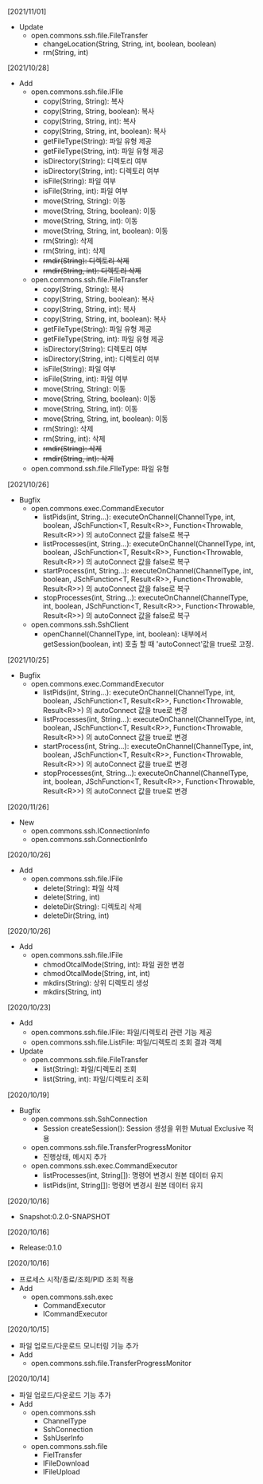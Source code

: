 [2021/11/01]
- Update
  + open.commons.ssh.file.FileTransfer
    + changeLocation(String, String, int, boolean, boolean)
    + rm(String, int)

[2021/10/28]
- Add
  + open.commons.ssh.file.IFIle
    + copy(String, String): 복사
    + copy(String, String, boolean): 복사
    + copy(String, String, int): 복사
    + copy(String, String, int, boolean): 복사
    + getFileType(String): 파일 유형 제공
    + getFileType(String, int): 파일 유형 제공
    + isDirectory(String): 디렉토리 여부
    + isDirectory(String, int): 디렉토리 여부
    + isFile(String): 파일 여부
    + isFile(String, int): 파일 여부
    + move(String, String): 이동
    + move(String, String, boolean): 이동
    + move(String, String, int): 이동
    + move(String, String, int, boolean): 이동
    + rm(String): 삭제
    + rm(String, int):  삭제
    + <strike>rmdir(String): 디렉토리 삭제
    + rmdir(String, int): 디렉토리 삭제</strike>
  + open.commons.ssh.file.FileTransfer
    + copy(String, String): 복사
    + copy(String, String, boolean): 복사
    + copy(String, String, int): 복사
    + copy(String, String, int, boolean): 복사
    + getFileType(String): 파일 유형 제공
    + getFileType(String, int): 파일 유형 제공    
    + isDirectory(String): 디렉토리 여부
    + isDirectory(String, int): 디렉토리 여부
    + isFile(String): 파일 여부
    + isFile(String, int): 파일 여부    
    + move(String, String): 이동
    + move(String, String, boolean): 이동
    + move(String, String, int): 이동
    + move(String, String, int, boolean): 이동  
    + rm(String): 삭제
    + rm(String, int): 삭제
    + <strike>rmdir(String): 삭제
    + rmdir(String, int): 삭제</strike>
  + open.commond.ssh.file.FIleType: 파일 유형

[2021/10/26]
- Bugfix
  + open.commons.exec.CommandExecutor 
    + listPids(int, String...): executeOnChannel(ChannelType, int, boolean, JSchFunction&lt;T, Result&lt;R&gt;&gt;, Function&lt;Throwable, Result&lt;R&gt;&gt;) 의 autoConnect 값을 false로 복구
    + listProcesses(int, String...): executeOnChannel(ChannelType, int, boolean, JSchFunction&lt;T, Result&lt;R&gt;&gt;, Function&lt;Throwable, Result&lt;R&gt;&gt;) 의 autoConnect 값을 false로 복구
    + startProcess(int, String...): executeOnChannel(ChannelType, int, boolean, JSchFunction&lt;T, Result&lt;R&gt;&gt;, Function&lt;Throwable, Result&lt;R&gt;&gt;) 의 autoConnect 값을 false로 복구
    + stopProcesses(int, String...): executeOnChannel(ChannelType, int, boolean, JSchFunction&lt;T, Result&lt;R&gt;&gt;, Function&lt;Throwable, Result&lt;R&gt;&gt;) 의 autoConnect 값을 false로 복구
  + open.commons.ssh.SshClient
    + openChannel(ChannelType, int, boolean): 내부에서 getSession(boolean, int) 호출 할 때 'autoConnect'값을 true로 고정.

[2021/10/25]
- Bugfix
  + open.commons.exec.CommandExecutor 
    + listPids(int, String...): executeOnChannel(ChannelType, int, boolean, JSchFunction&lt;T, Result&lt;R&gt;&gt;, Function&lt;Throwable, Result&lt;R&gt;&gt;) 의 autoConnect 값을 true로 변경
    + listProcesses(int, String...): executeOnChannel(ChannelType, int, boolean, JSchFunction&lt;T, Result&lt;R&gt;&gt;, Function&lt;Throwable, Result&lt;R&gt;&gt;) 의 autoConnect 값을 true로 변경
    + startProcess(int, String...): executeOnChannel(ChannelType, int, boolean, JSchFunction&lt;T, Result&lt;R&gt;&gt;, Function&lt;Throwable, Result&lt;R&gt;&gt;) 의 autoConnect 값을 true로 변경
    + stopProcesses(int, String...): executeOnChannel(ChannelType, int, boolean, JSchFunction&lt;T, Result&lt;R&gt;&gt;, Function&lt;Throwable, Result&lt;R&gt;&gt;) 의 autoConnect 값을 true로 변경

[2020/11/26]
- New
  + open.commons.ssh.IConnectionInfo
  + open.commons.ssh.ConnectionInfo

[2020/10/26]
- Add
  + open.commons.ssh.file.IFile
    - delete(String): 파일 삭제
    - delete(String, int)
    - deleteDir(String): 디렉토리 삭제
    - deleteDir(String, int)
  
[2020/10/26]
- Add
  + open.commons.ssh.file.IFile
    - chmodOtcalMode(String, int): 파일 권한 변경
    - chmodOtcalMode(String, int, int)
    - mkdirs(String): 상위 디렉토리 생성
    - mkdirs(String, int)  
   
[2020/10/23]
- Add
  + open.commons.ssh.file.IFile: 파일/디렉토리 관련 기능 제공 
  + open.commons.ssh.file.ListFile: 파일/디렉토리 조회 결과 객체 
- Update
  + open.commons.ssh.file.FileTransfer
    - list(String): 파일/디렉토리 조회
    - list(String, int): 파일/디렉토리 조회

[2020/10/19]
- Bugfix
  + open.commons.ssh.SshConnection
    - Session createSession(): Session 생성을 위한 Mutual Exclusive 적용
  + open.commons.ssh.file.TransferProgressMonitor
    - 진행상태, 메시지 추가
  + open.commons.ssh.exec.CommandExecutor
    - listProcesses(int, String[]): 명령어 변경시 원본 데이터 유지
    - listPids(int, String[]): 명령어 변경시 원본 데이터 유지

[2020/10/16]
- Snapshot:0.2.0-SNAPSHOT

[2020/10/16]
- Release:0.1.0

[2020/10/16]
- 프로세스 시작/종료/조회/PID 조회 적용
- Add
  + open.commons.ssh.exec
    - CommandExecutor
    - ICommandExecutor
  
[2020/10/15]
- 파일 업로드/다운로드 모니터링 기능 추가
- Add
  + open.commons.ssh.file.TransferProgressMonitor

[2020/10/14]
- 파일 업로드/다운로드 기능 추가
- Add
  + open.commons.ssh  
    - ChannelType
    - SshConnection
    - SshUserInfo
  + open.commons.ssh.file
    - FielTransfer
    - IFileDownload
    - IFileUpload
